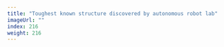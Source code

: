 ```yaml
---
title: "Toughest known structure discovered by autonomous robot lab"
imageUrl: ""
index: 216
weight: 216
---
```

